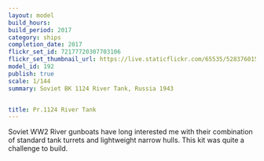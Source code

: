 ```yaml
---
layout: model
build_hours: 
build_period: 2017
category: ships
completion_date: 2017
flickr_set_id: 72177720307703106
flickr_set_thumbnail_url: https://live.staticflickr.com/65535/52837601552_2cede37c06_m.jpg
model_id: 192
publish: true
scale: 1/144
summary: Soviet BK 1124 River Tank, Russia 1943


title: Pr.1124 River Tank
---
```


Soviet WW2 River gunboats have long interested me with their combination of standard tank turrets and lightweight narrow hulls. This kit was quite a challenge to build.
